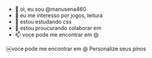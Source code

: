 - 👋 oi, eu sou @manusena460
- 👀 eu me interesso por jogos, leitura
- 🌱 estou estudando css
- 💞️ estou proucurando colaborar em 
- 📫 voce pode me encontrar em @

<!---
manusena460/manusena460 is a ✨ special ✨ repository because its `README.md` (this file) appears on your GitHub profile.
You can click the Preview link to take a look at your changes.
--->
￼voce pode me encontrar em @
Personalize seus pinos
